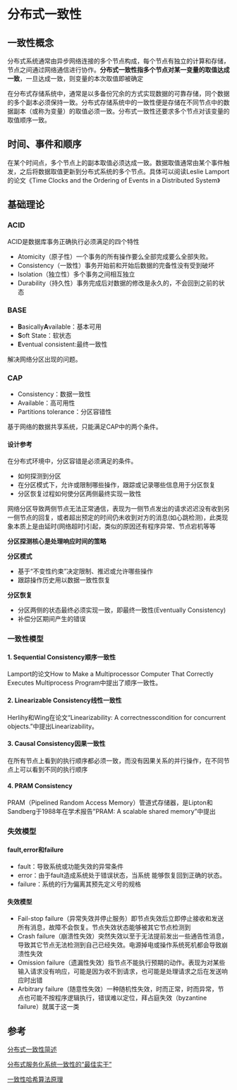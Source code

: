 # 分布式一致性

## 一致性概念

分布式系统通常由异步网络连接的多个节点构成，每个节点有独立的计算和存储，节点之间通过网络通信进行协作。**分布式一致性指多个节点对某一变量的取值达成一致**，一旦达成一致，则变量的本次取值即被确定

在分布式存储系统中，通常是以多备份冗余的方式实现数据的可靠存储，同个数据的多个副本必须保持一致。分布式存储系统中的一致性便是存储在不同节点中的数据副本（或称为变量）的取值必须一致。分布式一致性还要求多个节点对该变量的取值顺序一致。

## 时间、事件和顺序

在某个时间点，多个节点上的副本取值必须达成一致。数据取值通常由某个事件触发，之后将数据取值更新到分布式系统的多个节点。具体可以阅读Leslie Lamport的论文《Time Clocks and the Ordering of Events in a Distributed System》



## 基础理论

### ACID

ACID是数据库事务正确执行必须满足的四个特性

* Atomicity（原子性）一个事务的所有操作要么全部完成要么全部失败。
* Consistency（一致性）事务开始前和开始后数据的完备性没有受到破坏
* Isolation（独立性）多个事务之间相互独立
* Durability（持久性）事务完成后对数据的修改是永久的，不会回到之前的状态

### BASE

* **B**asically**A**vailable：基本可用
* **S**oft State：软状态
* **E**ventual consistent:最终一致性

解决网络分区出现的问题。

### CAP

* Consistency：数据一致性
* Available：高可用性
* Partitions tolerance：分区容错性

基于网络的数据共享系统，只能满足CAP中的两个条件。

#### 设计参考

在分布式环境中，分区容错是必须满足的条件。

* 如何探测到分区
* 在分区模式下，允许或限制哪些操作，跟踪或记录哪些信息用于分区恢复
* 分区恢复过程如何使分区两侧最终实现一致性

网络分区导致两侧节点无法正常通信，表现为一侧节点发出的请求迟迟没有收到另一侧节点的回复，或者超出预定的时间仍未收到对方的消息(如心跳检测)，此类现象本质上是由延时(网络超时)引起，类似的原因还有程序异常、节点宕机等等

**分区探测核心是处理响应时间的策略**

**分区模式**

* 基于“不变性约束”决定限制、推迟或允许哪些操作
* 跟踪操作历史用以数据一致性恢复

**分区恢复**

* 分区两侧的状态最终必须实现一致，即最终一致性(Eventually Consistency)
* 补偿分区期间产生的错误

### 一致性模型

#### 1. Sequential Consistency**顺序一致性**

Lamport的论文How to Make a Multiprocessor Computer That Correctly Executes Multiprocess Program中提出了顺序一致性。

#### 2. Linearizable Consistency线性一致性

Herlihy和Wing在论文“Linearizability: A correctnesscondition for concurrent objects.”中提出Linearizability。

#### 3. Causal Consistency**因果一致性**

在所有节点上看到的执行顺序都必须一致，而没有因果关系的并行操作，在不同节点上可以看到不同的执行顺序

#### 4. PRAM Consistency

PRAM（Pipelined Random Access Memory）管道式存储器，是Lipton和Sandberg于1988年在学术报告”PRAM: A scalable shared memory”中提出

### 失效模型

#### fault,error和failure

* fault：导致系统或功能失效的异常条件
* error：由于fault造成系统处于错误状态，当系统 能够恢复回到正确的状态。
* failure：系统的行为偏离其预先定义号的规格

#### 失效模型

* Fail-stop failure（异常失效并停止服务）即节点失效后立即停止接收和发送所有消息，故障不会恢复。节点失效状态能够被其它节点检测到
* Crash failure（崩溃性失效）突然失效以至于无法提前发出一些通告性消息，导致其它节点无法检测到自己已经失效。电源掉电或操作系统死机都会导致崩溃性失效
* Omission failure（遗漏性失效）指节点不能执行预期的动作。表现为对某些输入请求没有响应，可能是因为收不到请求，也可能是处理请求之后在发送响应时出错
* Arbitrary failure（随意性失效）一种随机性失效，时而正常，时而异常，节点也可能不按程序逻辑执行，错误难以定位，拜占庭失效（byzantine failure）就属于这一类

## 参考

[分布式一致性简述](https://www.jianshu.com/p/3697fd5797cc)

[分布式服务化系统一致性的“最佳实干”](https://www.jianshu.com/p/1156151e20c8)

[一致性哈希算法原理](https://www.cnblogs.com/lpfuture/p/5796398.html)